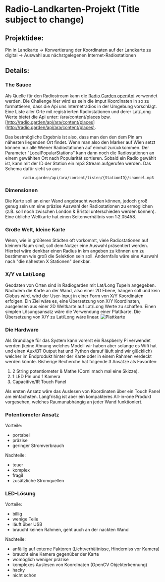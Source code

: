 # Radio-Landkarten-Projekt (Title subject to change)
## Projektidee:

Pin in Landkarte -> Konvertierung der Koordinaten auf der Landkarte zu digital -> Auswahl aus nächstgelegenen Internet-Radiostationen

## Details:

### The Sauce
Als Quelle für den Radiostream kann die  [Radio Garden openApi](https://jonasrmichel.github.io/radio-garden-openapi/) verwendet werden.
Die Challenge hier wird es sein die imput Koordinaten in so zu formattieren, dass die Api uns Internetradios in der Umgebung vorschlägt.
Eine Liste aller Orte mit registrierten Radiostationen und derer Lat/Long Werte bietet die Api unter: /ara/content/places bzw. [http://radio.garden/api/ara/content/places](http://radio.garden/api/ara/content/places). 

Das bestmögliche Ergebnis ist also, dass man den den dem Pin am nähesten liegenden Ort findet. Wenn man also den Marker auf Wien setzt können nur alle Wiener Radiostationen auf einmal zurückkommen. Der Parameter "LocalPopularStations" kann dann noch die Radiostationen an einem gewählten Ort nach Popularität sortieren.
Sobald ein Radio gewählt ist, kann mit der ID der Station ein mp3 Stream aufgerufen werden. Das Schema dafür sieht so aus:
``` 
        radio.garden/api/ara/content/listen/{StationID}/channel.mp3 
```

### Dimensionen
Die Karte soll an einer Wand angebracht werden können, jedoch groß genug sein um eine präzise Auswahl der Radiostationen zu ermöglichen (z.B. soll noch zwischen London & Bristol unterschieden werden können). Eine übliche Weltkarte hat einen Seitenverhältnis von 1:2.05458.

### Große Welt, kleine Karte
Wenn, wie in größeren Städten oft vorkommt, viele Radiostationen auf kleinem Raum sind, soll dem Nutzer eine Auswahl präsentiert werden. Hierbei wäre denkbar einen Radius in km angeben zu können um zu bestimmen wie groß die Selektion sein soll. Andernfalls wäre eine Auswahl nach "die nähesten X Stationen" denkbar.

### X/Y vs Lat/Long
Geodaten von Orten sind in Radiogarden mit Lat/Long Tupeln angegeben. Nachdem die Karte an der Wand, also einer 2D Ebene, hängen soll und kein Globus wird, wird der User-Input in einer Form von X/Y Koordinaten erfolgen. Ein Ziel wäre es, eine Übersetzung von X/Y Koordinaten, ausgelesen aus einer 2D Weltkarte auf Lat/Long Werte zu schaffen.
Einen simplen Lösungsansatz wäre die Verwendung einer Plattkarte. Die Übersetzung von X/Y zu Lat/Long wäre linear.
![Plattkarte](https://external-content.duckduckgo.com/iu/?u=http%3A%2F%2Fwww.reliefschummerung.de%2Fimages%2Fgloben%2Fri_globus_plattkarte_stumm.jpg&f=1&nofb=1&ipt=8e6ff5d7944c44ac181f6eb2d231351f66710dd513488a425ab9aa7339aae667&ipo=images "Plattkarte")

### Die Hardware
Als Grundlage für das System kann vorerst ein Raspberry Pi verwendet werden (keine Ahnung welches Modell wir haben aber solange es Wifi hat und einen Aux/BT Output hat und Python darauf läuft sind wir glücklich) welcher im Endprodukt hinter der Karte oder in einem Rahmen verdeckt werden könnte.
Bisherige Recherche hat folgende 3 Ansätze als Favoriten:

1. 2 String potentiometer & Mathe (Corni mach mal eine Skizze).
2. 1 LED Pin und 1 Kamera
3. Capacitive/IR Touch Panel

Als ersten Ansatz wäre das Auslesen von Koordinaten über ein Touch Panel am einfachsten. Langfristig ist aber ein kompakteres All-in-one Produkt vorgesehen, welches Raumunabhängig an jeder Wand funktioniert.

### Potentiometer Ansatz
Vorteile:
- portabel
- präzise
- geringer Stromverbrauch

Nachteile:
- teuer
- komplex
- fragil
- zusätzliche Stromquellen

### LED-Lösung
Vorteile:
- billig
- wenige Teile
- läuft über USB
- braucht keinen Rahmen, geht auch an der nackten Wand

Nachteile:
- anfällig auf externe Faktoren (Lichtverhältnisse, Hinderniss vor Kamera)
- braucht eine Kamera gegenüber der Karte
- womöglich weniger präzise
- komplexes Auslesen von Koordinaten (OpenCV Objekterkennung)
- hacky
- nicht schön
